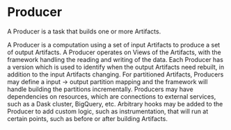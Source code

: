 # Producer

A Producer is a task that builds one or more Artifacts.

A Producer is a computation using a set of input Artifacts to produce a set of output Artifacts. A Producer operates on Views of the Artifacts, with the framework handling the reading and writing of the data. Each Producer has a version which is used to identify when the output Artifacts need rebuilt, in addition to the input Artifacts changing. For partitioned Artifacts, Producers may define a input -> output partition mapping and the framework will handle building the partitions incrementally. Producers may have dependencies on resources, which are connections to external services, such as a Dask cluster, BigQuery, etc. Arbitrary hooks may be added to the Producer to add custom logic, such as instrumentation, that will run at certain points, such as before or after building Artifacts.
